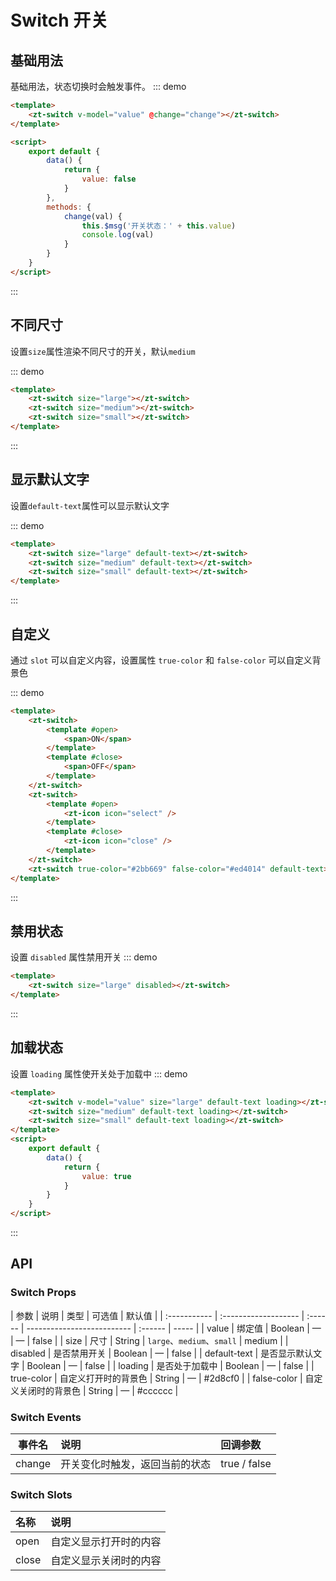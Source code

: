 # Switch 开关

## 基础用法
基础用法，状态切换时会触发事件。
::: demo

```html
<template>
    <zt-switch v-model="value" @change="change"></zt-switch>
</template>

<script>
    export default {
        data() {
            return {
                value: false
            }
        },
        methods: {
            change(val) {
                this.$msg('开关状态：' + this.value)
                console.log(val)
            }
        }
    }
</script>
```

:::

## 不同尺寸

设置`size`属性渲染不同尺寸的开关，默认`medium`

::: demo

```html
<template>
    <zt-switch size="large"></zt-switch>
    <zt-switch size="medium"></zt-switch>
    <zt-switch size="small"></zt-switch>
</template>
```

:::

## 显示默认文字

设置`default-text`属性可以显示默认文字

::: demo

```html
<template>
    <zt-switch size="large" default-text></zt-switch>
    <zt-switch size="medium" default-text></zt-switch>
    <zt-switch size="small" default-text></zt-switch>
</template>
```

:::

## 自定义

通过 `slot` 可以自定义内容，设置属性 `true-color` 和 `false-color` 可以自定义背景色

::: demo

```html
<template>
    <zt-switch>
        <template #open>
            <span>ON</span>
        </template>
        <template #close>
            <span>OFF</span>
        </template>
    </zt-switch>
    <zt-switch>
        <template #open>
            <zt-icon icon="select" />
        </template>
        <template #close>
            <zt-icon icon="close" />
        </template>
    </zt-switch>
    <zt-switch true-color="#2bb669" false-color="#ed4014" default-text></zt-switch>
</template>
```

:::

## 禁用状态

设置 `disabled` 属性禁用开关
::: demo

```html
<template>
    <zt-switch size="large" disabled></zt-switch>
</template>
```

:::

## 加载状态

设置 `loading` 属性使开关处于加载中
::: demo

```html
<template>
    <zt-switch v-model="value" size="large" default-text loading></zt-switch>
    <zt-switch size="medium" default-text loading></zt-switch>
    <zt-switch size="small" default-text loading></zt-switch>
</template>
<script>
    export default {
        data() {
            return {
                value: true
            }
        }
    }
</script>
```

:::

## API

### Switch Props

| 参数         | 说明                 | 类型    | 可选值                     | 默认值  |
| :----------- | :------------------- | :------ | -------------------------- | :------ | ----- |
| value        | 绑定值               | Boolean | —                          | —       | false |
| size         | 尺寸                 | String  | `large`、`medium`、`small` | medium  |
| disabled     | 是否禁用开关         | Boolean | —                          | false   |
| default-text | 是否显示默认文字     | Boolean | —                          | false   |
| loading      | 是否处于加载中       | Boolean | —                          | false   |
| true-color   | 自定义打开时的背景色 | String  | —                          | #2d8cf0 |
| false-color  | 自定义关闭时的背景色 | String  | —                          | #cccccc |

### Switch Events

| 事件名 | 说明                           | 回调参数     |
| ------ | :----------------------------- | :----------- |
| change | 开关变化时触发，返回当前的状态 | true / false |

### Switch Slots

| 名称   | 说明           |
| :----- | :------------- |
| open | 自定义显示打开时的内容 |
| close | 自定义显示关闭时的内容 |